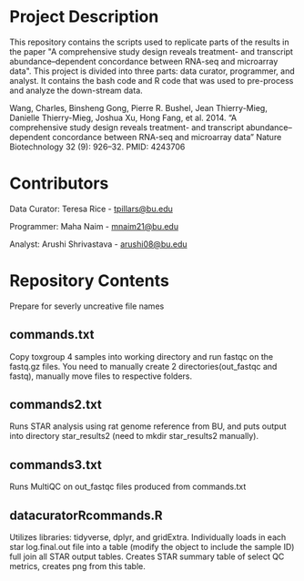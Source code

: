 # Project Description

This repository contains the scripts used to replicate parts of the results in the paper "A comprehensive study design reveals treatment- and transcript abundance–dependent concordance between RNA-seq and microarray data". This project is divided into three parts: data curator, programmer, and analyst. It contains the bash code and R code that was used to pre-process and analyze the down-stream data.

Wang, Charles, Binsheng Gong, Pierre R. Bushel, Jean Thierry-Mieg, Danielle Thierry-Mieg, Joshua Xu, Hong Fang, et al. 2014. “A comprehensive study design reveals treatment- and transcript abundance–dependent concordance between RNA-seq and microarray data” Nature Biotechnology 32 (9): 926–32. PMID: 4243706


# Contributors

Data Curator: Teresa Rice - tpillars@bu.edu

Programmer: Maha Naim - mnaim21@bu.edu

Analyst: Arushi Shrivastava - arushi08@bu.edu

# Repository Contents
Prepare for severly uncreative file names

## commands.txt
Copy toxgroup 4 samples into working directory and run fastqc on the fastq.gz files. You need to manually create 2 directories(out_fastqc and fastq), manually move files to respective folders.

## commands2.txt
Runs STAR analysis using rat genome reference from BU, and puts output into directory star_results2 (need to mkdir star_results2 manually).

## commands3.txt
Runs MultiQC on out_fastqc files produced from commands.txt

## datacuratorRcommands.R
Utilizes libraries: tidyverse, dplyr, and gridExtra. Individually loads in each star log.final.out file into a table (modify the object to include the sample ID) full join all STAR output tables. Creates STAR summary table of select QC metrics, creates png from this table.

